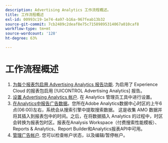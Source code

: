 ```yaml
---
description: Advertising Analytics 工作流程概述。
title: 工作流程概述
exl-id: 00993c19-1e74-4a97-b16a-967feab13b32
source-git-commit: 7cb2489c2deaf8e75c71589895314067a010caf8
workflow-type: tm+mt
source-wordcount: '128'
ht-degree: 63%

---
```


# 工作流程概述

1. [为每个报表包启用 Advertising Analytics 报告功能](/help/integrate/c-advertising-analytics/c-adanalytics-workflow/aa-provision-rs.md). 为启用了 Experience Cloud 的报表包启用 [!UICONTROL Advertising Analytics] 报告。
2. [设置 Advertising Analytics 帐户](/help/integrate/c-advertising-analytics/c-adanalytics-workflow/aa-create-ad-account.md). 在 Analytics 管理员工具中进行设置。
3. [在Analytics中报告广告数据](/help/integrate/c-advertising-analytics/c-adanalytics-workflow/aa-report-ad-data-an.md)。您所在Adobe Analytics数据中心时区的上午6点(06:00)左右，系统会从搜索引擎中提取搜索数据。 这是收集 AMO 数据并将其插入到报表包中的时间。之后，在将数据插入 Analytics 的过程中，时区会转换为报表包时区。报表在Analysis Workspace（付费搜索性能模板）、Reports &amp; Analytics、Report Builder和Analytics报表API中可用。
4. [管理广告帐户](/help/integrate/c-advertising-analytics/c-adanalytics-workflow/aa-manage-ad-accounts.md). 您可以检查帐户状态，以及编辑/暂停帐户。
